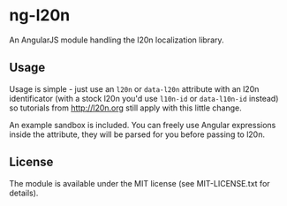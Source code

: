ng-l20n
=======

An AngularJS module handling the l20n localization library.

Usage
-----

Usage is simple - just use an `l20n` or `data-l20n` attribute with an l20n identificator (with a stock l20n you'd
use `l10n-id` or `data-l10n-id` instead) so tutorials from http://l20n.org still apply with this little change.

An example sandbox is included. You can freely use Angular expressions inside the attribute, they will be parsed for
you before passing to l20n.

License
-------

The module is available under the MIT license (see MIT-LICENSE.txt for details).
